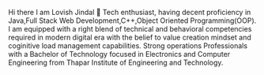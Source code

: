 Hi there I am Lovish Jindal 👋
Tech enthusiast, having decent proficiency in Java,Full Stack Web Development,C++,Object Oriented Programming(OOP). I am equipped with a right blend of technical and behavioral competencies required in modern digital era with the belief to value creation mindset and coginitive load management capabilities. Strong operations Professionals with a Bachelor of Technology focused in Electronics and Computer Engineering from Thapar Institute of Engineering and Technology.

<!---
Lovish0181/Lovish0181 is a ✨ special ✨ repository because its `README.md` (this file) appears on your GitHub profile.
You can click the Preview link to take a look at your changes.

- 👋 Hi, I’m @Lovish0181
- 👀 I’m interested in ...
- 🌱 I’m currently learning ...
- 💞️ I’m looking to collaborate on ...
- 📫 How to reach me ...
--->


